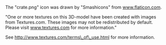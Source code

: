 The "crate.png" icon was drawn by "Smashicons" from www.flaticon.com.

"One or more textures on this 3D-model have been created with images from Textures.com. These images may not be redistributed by default. Please visit www.textures.com for more information."

See http://www.textures.com/terms\_of\_use.html for more information.
